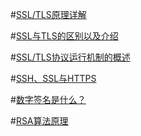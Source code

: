 #[SSL/TLS原理详解](https://segmentfault.com/a/1190000002554673)

#[SSL与TLS的区别以及介绍](https://kb.cnblogs.com/page/197396/)

#[SSL/TLS协议运行机制的概述](http://www.ruanyifeng.com/blog/2014/02/ssl_tls.html)


#[SSH、SSL与HTTPS](https://www.jianshu.com/p/5e3f9dfd2cb4)

#[数字签名是什么？](http://www.ruanyifeng.com/blog/2011/08/what_is_a_digital_signature.html)

#[RSA算法原理](http://www.ruanyifeng.com/blog/2013/06/rsa_algorithm_part_one.html)



